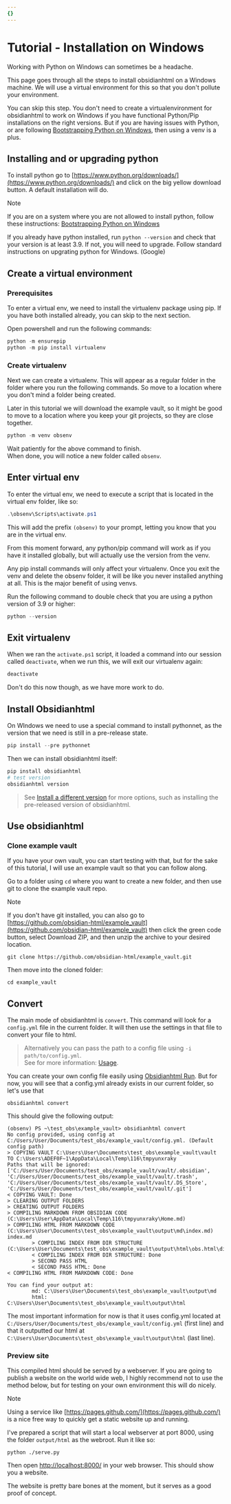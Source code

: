 ```yaml
---
{}
---
```

# Tutorial - Installation on Windows   
   
Working with Python on Windows can sometimes be a headache.   
   
This page goes through all the steps to install obsidianhtml on a Windows machine. We will use a virtual environment for this so that you don't pollute your environment.   
   
You can skip this step. You don't need to create a virtualenvironment for obsidianhtml to work on Windows if you have functional Python/Pip installations on the right versions. But if you are having issues with Python, or are following [Bootstrapping Python on Windows](../../Instructions/Tutorials/Specifics/Bootstrapping%20Python%20on%20Windows.md), then using a venv is a plus.   
   
## Installing and or upgrading python   
To install python go to [https://www.python.org/downloads/](https://www.python.org/downloads/) and click on the big yellow download button. A default installation will do.   
   
> [!note]   
> If you are on a system where you are not allowed to install python, follow these instructions: [Bootstrapping Python on Windows](../../Instructions/Tutorials/Specifics/Bootstrapping%20Python%20on%20Windows.md)   
   
If you already have python installed, run `python --version` and check that your version is at least 3.9. If not, you will need to upgrade. Follow standard instructions on upgrating python for Windows. (Google)   
   
## Create a virtual environment   
### Prerequisites   
To enter a virtual env, we need to install the virtualenv package using pip. If you have both installed already, you can skip to the next section.   
   
Open powershell and run the following commands:   
   
``` powershell
python -m ensurepip
python -m pip install virtualenv
```
   
   
### Create virtualenv   
Next we can create a virtualenv. This will appear as a regular folder in the folder where you run the following commands. So move to a location where you don't mind a folder being created.    
   
Later in this tutorial we will download the example vault, so it might be good to move to a location where you keep your git projects, so they are close together.   
   
``` powershell
python -m venv obsenv
```
   
   
Wait patiently for the above command to finish.   
When done, you will notice a new folder called `obsenv`.   
   
## Enter virtual env   
To enter the virtual env, we need to execute a script that is located in the virtual env folder, like so:   
``` powershell
.\obsenv\Scripts\activate.ps1
```
   
   
This will add the prefix `(obsenv)` to your prompt, letting you know that you are in the virtual env.   
   
From this moment forward, any python/pip command will work as if you have it installed globally, but will actually use the version from the venv.    
   
Any pip install commands will only affect your virtualenv. Once you exit the venv and delete the obsenv folder, it will be like you never installed anything at all. This is the major benefit of using venvs.   
   
Run the following command to double check that you are using a python version of 3.9 or higher:   
   
``` powershell
python --version
```
   
   
## Exit virtualenv   
When we ran the `activate.ps1` script, it loaded a command into our session called `deactivate`, when we run this, we will exit our virtualenv again:   
   
``` powershell
deactivate
```
   
   
Don't do this now though, as we have more work to do.   
   
## Install Obsidianhtml   
On WIndows we need to use a special command to install pythonnet, as the version that we need is still in a pre-release state.   
   
``` powershell
pip install --pre pythonnet 
```
   
   
Then we can install obsidianhtml itself:   
   
``` powershell
pip install obsidianhtml
# test version
obsidianhtml version
```
   
   
> See [Install a different version](../../Instructions/Install%20a%20different%20version.md) for more options, such as installing the pre-released version of obsidianhtml.   
   
   
## Use obsidianhtml   
### Clone example vault   
If you have your own vault, you can start testing with that, but for the sake of this tutorial, I will use an example vault so that you can follow along.   
   
Go to a folder using `cd` where you want to create a new folder, and then use git to clone the example vault repo.   
   
> [!note]    
> If you don't have git installed, you can also go to [https://github.com/obsidian-html/example_vault](https://github.com/obsidian-html/example_vault) then click the green code button, select Download ZIP, and then unzip the archive to your desired location.   
   
```
git clone https://github.com/obsidian-html/example_vault.git
```
   
   
Then move into the cloned folder:   
   
```
cd example_vault
```
   
   
## Convert   
The main mode of obsidianhtml is `convert`. This command will look for a `config.yml` file in the current folder. It will then use the settings in that file to convert your file to html.   
   
> Alternatively you can pass the path to a config file using `-i path/to/config.yml`.    
> See for more information: [Usage](../../Instructions/Usage.md).    
   
You can create your own config file easily using [Obsidianhtml Run](../../Instructions/Obsidianhtml%20Run.md). But for now, you will see that a config.yml already exists in our current folder, so let's use that   
   
```
obsidianhtml convert
```
   
   
This should give the following output:   
```
(obsenv) PS ~\test_obs\example_vault> obsidianhtml convert
No config provided, using config at C:/Users/User/Documents/test_obs/example_vault/config.yml. (Default config path)
> COPYING VAULT C:\Users\User\Documents\test_obs\example_vault\vault TO C:\Users\ADEF0F~1\AppData\Local\Temp\116\tmpyunxraky
Paths that will be ignored: ['C:/Users/User/Documents/test_obs/example_vault/vault/.obsidian', 'C:/Users/User/Documents/test_obs/example_vault/vault/.trash', 'C:/Users/User/Documents/test_obs/example_vault/vault/.DS_Store', 'C:/Users/User/Documents/test_obs/example_vault/vault/.git']
< COPYING VAULT: Done
> CLEARING OUTPUT FOLDERS
> CREATING OUTPUT FOLDERS
> COMPILING MARKDOWN FROM OBSIDIAN CODE (C:\Users\User\AppData\Local\Temp\116\tmpyunxraky\Home.md)
> COMPILING HTML FROM MARKDOWN CODE (C:\Users\User\Documents\test_obs\example_vault\output\md\index.md)
index.md
        > COMPILING INDEX FROM DIR STRUCTURE (C:\Users\User\Documents\test_obs\example_vault\output\html\obs.html\dir_index.html)
        < COMPILING INDEX FROM DIR STRUCTURE: Done
        > SECOND PASS HTML
        < SECOND PASS HTML: Done
< COMPILING HTML FROM MARKDOWN CODE: Done

You can find your output at:
        md: C:\Users\User\Documents\test_obs\example_vault\output\md
        html: C:\Users\User\Documents\test_obs\example_vault\output\html
```
   
   
The most important information for now is that it uses config.yml located at `C:/Users/User/Documents/test_obs/example_vault/config.yml` (first line) and that it outputted our html at `C:\Users\User\Documents\test_obs\example_vault\output\html` (last line).   
   
### Preview site   
This compiled html should be served by a webserver. If you are going to publish a website on the world wide web, I highly recommend not to use the method below, but for testing on your own environment this will do nicely.   
   
> [!note]    
> Using a service like [https://pages.github.com/](https://pages.github.com/) is a nice free way to quickly get a static website up and running.    
   
I've prepared a script that will start a local webserver at port 8000, using the folder `output/html` as the webroot. Run it like so:   
   
```
python ./serve.py
```
   
   
Then open [http://localhost:8000/](http://localhost:8000/) in your web browser. This should show you a website.   
   
The website is pretty bare bones at the moment, but it serves as a good proof of concept.